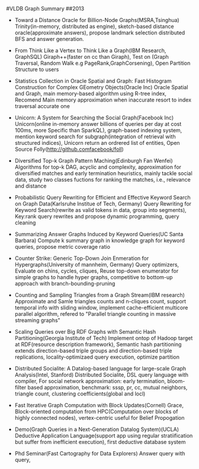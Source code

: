 #VLDB Graph Summary
##2013
- Toward a Distance Oracle for Billion-Node Graphs(MSRA,Tsinghua)
Trinity(in-memory, distributed as engine), sketch-based distance oracle(approximate answers), propose landmark selection distributed BFS and answer generation.

- From Think Like a Vertex to Think Like a Graph(IBM Research, GraphSQL)
Giraph++(faster on cc than Giraph), Test on (Graph Traversal, Random Walk e.g PageRank,GraphCorsening), Open Partition Structure to users

- Statistics Collection in Oracle Spatial and Graph: Fast Histogram Construction for Complex GEometry Objects(Oracle Inc)
Oracle Spatial and Graph, main memory-based algorithm using R-tree index, Recomend Main memory approximation when inaccurate resort to index traversal accurate one

- Unicorn: A System for Searching the Social Graph(Facebook Inc)
Unicorn(online in-memory answer billions of queries per day at cost 100ms, more Specific than SparkQL), graph-based indexing system, mention keyword search for subgraph(integration of retrieval with structured indices), Unicorn return an ordrered list of entities, Open Source Folly(http://github.comfacebook/foll)

- Diversified Top-k Graph Pattern Maching(Edinburgh Fan Wenfei)
Algorithms for top-k DAG, acyclic and complexity, approximation for diversified matches and early termination heuristics, mainly tackle social data, study two classes fuctions for ranking the matches, i.e., relevance and distance

- Probabilistic Query Rewriting for Efficient and Effective Keyword Search on Graph Data(Karlsruhe Institue of Tech, Germany)
Query Rewriting for Keyword Search(rewrite as valid tokens in data, group into segments), Key:rank query rewrites and propose dynamic programming, query cleaning

- Summarizing Answer Graphs Induced by Keyword Queries(UC Santa Barbara)
Compute k summary graph in knowledge graph for keyword queries, propose metric coverage ratio

- Counter Strike: Generic Top-Down Join Enmeration for Hypergraphs(University of mannheim, Germany)
Query optimizers, Evaluate on chins, cycles, cliques, Reuse top-down enumerator for simple graphs to handle hyper graphs, competitive to bottom-up approach with branch-bounding-pruning

- Counting and Sampling Triangles from a Graph Stream(IBM research)
Approximate and Samle triangles counts and n-cliques count, support temporal info with sliding window, implement cache-efficient multicore parallel algorithm, refered to "Parallel triangle counting in massive streaming graphs"

- Scaling Queries over Big RDF Graphs with Semantic Hash Partitioning(Georgia Institute of Tech)
Implement ontop of Hadoop target at RDF(resource description framework), Semantic hash partitioning extends direction-based triple groups and direction-based triple replications, locality-optimizaed query execution, optimize partition

- Distributed Socialite: A Datalog-based language for large-scale Graph Analysis(Intel, Stanford)
Distributed Socialite, DSL query language with compiler, For social network approximation: early termination, bloom-filter based approximation, benchmark: sssp, pr, cc, mutual neighbors, triangle count, clustering coefficients(global and locl)

- Fast Iterative Graph Computation with Block Updates(Cornell)
Grace, Block-oriented computation from HPC(Computation over blocks of highly connected nodes), vertex-centric useful for Belief Propogation

- Demo(Graph Queries in a Next-Generation Datalog System)(UCLA)
Deductive Application Language(support app using regular stratiification but suffer from inefficient execution), first deductive database system

- Phd Seminar(Fast Cartography for Data Explorers)
Answer query with query, 




